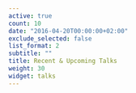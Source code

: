```yaml
---
active: true
count: 10
date: "2016-04-20T00:00:00+02:00"
exclude_selected: false
list_format: 2
subtitle: ""
title: Recent & Upcoming Talks
weight: 30
widget: talks
---
```


